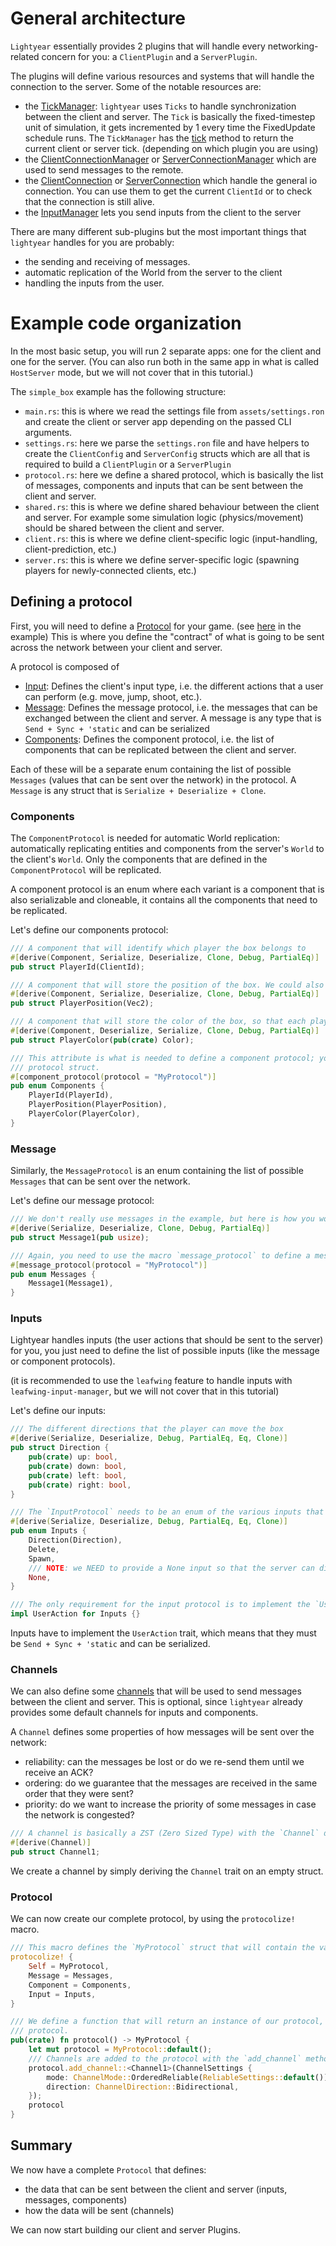 # General architecture

`Lightyear` essentially provides 2 plugins that will handle every networking-related concern for you: a `ClientPlugin`
and a `ServerPlugin`.

The plugins will define various resources and systems that will handle the connection to the server.
Some of the notable resources are:

- the [TickManager](https://docs.rs/lightyear/latest/lightyear/shared/tick_manager/struct.TickManager.html): `lightyear`
  uses `Ticks` to handle synchronization between the client and server. The `Tick` is basically the fixed-timestep unit
  of simulation, it gets incremented by 1 every time the FixedUpdate
  schedule runs. The `TickManager` has
  the [tick](https://docs.rs/lightyear/latest/lightyear/shared/tick_manager/struct.TickManager.html#method.tick) method
  to return the current client or server tick. (depending on which plugin you are using)
- the [ClientConnectionManager](https://docs.rs/lightyear/latest/lightyear/client/connection/struct.ConnectionManager.html)
or [ServerConnectionManager](https://docs.rs/lightyear/latest/lightyear/server/connection/struct.ConnectionManager.html)
which are used to send messages to the remote.
- the [ClientConnection](https://docs.rs/lightyear/latest/lightyear/prelude/client/struct.ClientConnection.html) or
  [ServerConnection](https://docs.rs/lightyear/latest/lightyear/prelude/server/struct.ServerConnection.html) which
  handle the general io connection. You can use them to get the current `ClientId` or to check that the connection is
  still alive.
- the [InputManager](https://docs.rs/lightyear/latest/lightyear/client/input/struct.InputManager.html) lets you send inputs from the client to the server

There are many different sub-plugins but the most important things that `lightyear` handles for you are probably:
- the sending and receiving of messages.
- automatic replication of the World from the server to the client
- handling the inputs from the user.


# Example code organization

In the most basic setup, you will run 2 separate apps: one for the client and one for the server.
(You can also run both in the same app in what is called `HostServer` mode, but we will not cover that in this
tutorial.)

The `simple_box` example has the following structure:

- `main.rs`: this is where we read the settings file from `assets/settings.ron` and create the client or server app
  depending on the passed CLI arguments.
- `settings.rs`: here we parse the `settings.ron` file and have helpers to create the `ClientConfig` and `ServerConfig`
  structs which are all that is required to build a `ClientPlugin` or a `ServerPlugin`
- `protocol.rs`: here we define a shared protocol, which is basically the list of messages, components and inputs that
  can be sent between the client and server.
- `shared.rs`: this is where we define shared behaviour between the client and server. For example some simulation
  logic (physics/movement) should be shared between the client and server.
- `client.rs`: this is where we define client-specific logic (input-handling, client-prediction, etc.)
- `server.rs`: this is where we define server-specific logic (spawning players for newly-connected clients, etc.)


## Defining a protocol

First, you will need to define a [Protocol](../concepts/replication/protocol.md) for your game.
(see [here](https://github.com/cBournhonesque/lightyear/blob/main/examples/simple_box/src/protocol.rs) in the example)
This is where you define the "contract" of what is going to be sent across the network between your client and server.

A protocol is composed of

- [Input](../concepts/advanced_replication/inputs.md): Defines the client's input type, i.e. the different actions that
  a user can perform
  (e.g. move, jump, shoot, etc.).
- [Message](../concepts/bevy_integration/events.md): Defines the message protocol, i.e. the messages that can be
  exchanged between the client and server. A
  message is any type that is `Send + Sync + 'static` and can be serialized
- [Components](../concepts/replication/title.md): Defines the component protocol, i.e. the list of components that can
  be replicated between the client and server.

Each of these will be a separate enum containing the list of possible `Messages` (values that can be sent over the
network) in the protocol.
A `Message` is any struct that is `Serialize + Deserialize + Clone`.

### Components

The `ComponentProtocol` is needed for automatic World replication: automatically replicating entities and components
from the server's `World` to the client's `World`.
Only the components that are defined in the `ComponentProtocol` will be replicated.

A component protocol is an enum where each variant is a component that is also serializable and cloneable, it contains
all the components that need to be replicated.

Let's define our components protocol:

```rust
/// A component that will identify which player the box belongs to
#[derive(Component, Serialize, Deserialize, Clone, Debug, PartialEq)]
pub struct PlayerId(ClientId);

/// A component that will store the position of the box. We could also directly use the `Transform` component.
#[derive(Component, Serialize, Deserialize, Clone, Debug, PartialEq)]
pub struct PlayerPosition(Vec2);

/// A component that will store the color of the box, so that each player can have a different color.
#[derive(Component, Deserialize, Serialize, Clone, Debug, PartialEq)]
pub struct PlayerColor(pub(crate) Color);

/// This attribute is what is needed to define a component protocol; you will also need to provide the name of the 
/// protocol struct.
#[component_protocol(protocol = "MyProtocol")]
pub enum Components {
    PlayerId(PlayerId),
    PlayerPosition(PlayerPosition),
    PlayerColor(PlayerColor),
}
```

### Message

Similarly, the `MessageProtocol` is an enum containing the list of possible `Messages` that can be sent over the
network.

Let's define our message protocol:

```rust
/// We don't really use messages in the example, but here is how you would define them.
#[derive(Serialize, Deserialize, Clone, Debug, PartialEq)]
pub struct Message1(pub usize);

/// Again, you need to use the macro `message_protocol` to define a message protocol.
#[message_protocol(protocol = "MyProtocol")]
pub enum Messages {
    Message1(Message1),
}
```

### Inputs

Lightyear handles inputs (the user actions that should be sent to the server) for you, you just need to define the list
of possible inputs (like the message or component protocols).

(it is recommended to use the `leafwing` feature to handle inputs with `leafwing-input-manager`, but we will not cover
that in this tutorial)

Let's define our inputs:

```rust
/// The different directions that the player can move the box
#[derive(Serialize, Deserialize, Debug, PartialEq, Eq, Clone)]
pub struct Direction {
    pub(crate) up: bool,
    pub(crate) down: bool,
    pub(crate) left: bool,
    pub(crate) right: bool,
}

/// The `InputProtocol` needs to be an enum of the various inputs that the client can send to the server.
#[derive(Serialize, Deserialize, Debug, PartialEq, Eq, Clone)]
pub enum Inputs {
    Direction(Direction),
    Delete,
    Spawn,
    /// NOTE: we NEED to provide a None input so that the server can distinguish between lost input packets and 'None' inputs
    None,
}

/// The only requirement for the input protocol is to implement the `UserAction` trait
impl UserAction for Inputs {}
```

Inputs have to implement the `UserAction` trait, which means that they must be `Send + Sync + 'static` and can be
serialized.

### Channels

We can also define some [channels](../concepts/reliability/channels.md) that will be used to send messages between the
client and server.
This is optional, since `lightyear` already provides some default channels for inputs and components.

A `Channel` defines some properties of how messages will be sent over the network:

- reliability: can the messages be lost or do we re-send them until we receive an ACK?
- ordering: do we guarantee that the messages are received in the same order that they were sent?
- priority: do we want to increase the priority of some messages in case the network is congested?

```rust
/// A channel is basically a ZST (Zero Sized Type) with the `Channel` derive macro.
#[derive(Channel)]
pub struct Channel1;
```

We create a channel by simply deriving the `Channel` trait on an empty struct.

### Protocol

We can now create our complete protocol, by using the `protocolize!` macro.

```rust
/// This macro defines the `MyProtocol` struct that will contain the various parts of the protocol.
protocolize! {
    Self = MyProtocol,
    Message = Messages,
    Component = Components,
    Input = Inputs,
}

/// We define a function that will return an instance of our protocol, so that the client and server can share the same
/// protocol.
pub(crate) fn protocol() -> MyProtocol {
    let mut protocol = MyProtocol::default();
    /// Channels are added to the protocol with the `add_channel` method.
    protocol.add_channel::<Channel1>(ChannelSettings {
        mode: ChannelMode::OrderedReliable(ReliableSettings::default()),
        direction: ChannelDirection::Bidirectional,
    });
    protocol
}
```

## Summary

We now have a complete `Protocol` that defines:

- the data that can be sent between the client and server (inputs, messages, components)
- how the data will be sent (channels)

We can now start building our client and server Plugins.
